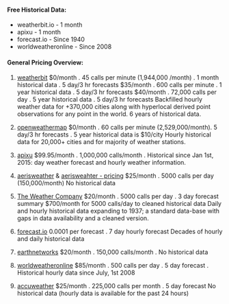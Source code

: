 #### Free Historical Data:

* weatherbit.io - 1 month
* apixu - 1 month
* forecast.io - Since 1940
* worldweatheronline - Since 2008

#### General Pricing Overview:

1. [weatherbit](https://www.weatherbit.io/pricing)
$0/month . 45 calls per minute (1,944,000 /month) . 1 month historical data . 5 day/3 hr forecasts
$35/month . 600 calls per minute . 1 year historical data . 5 day/3 hr forecasts
$40/month . 72,000 calls per day . 5 year historical data . 5 day/3 hr forecasts
Backfilled hourly weather data for +370,000 cities along with hyperlocal derived point observations for any point in the world. 6 years of historical data.

2. [openweathermap](https://openweathermap.org/price)
$0/month . 60 calls per minute (2,529,000/month). 5 day/3 hr forecasts . 5 year historical data is $10/city
Hourly historical data for 20,000+ cities and for majority of weather stations.

3. [apixu](https://www.apixu.com/pricing.aspx)
$99.95/month . 1,000,000 calls/month . 
Historical since Jan 1st, 2015: day weather forecast and hourly weather information.

4. [aerisweather](https://www.aerisweather.com/signup) & [aerisweahter - pricing](https://www.aerisweather.com/signup/pricing/)
$25/month . 5000 calls per day (150,000/month)
No historical data

5. [The Weather Company](https://www.wunderground.com/weather/api/d/pricing.html)
$20/month . 5000 calls per day . 3 day forecast summary
$700/month for 5000 calls/day to cleaned historical data
Daily and hourly historical data expanding to 1937; a standard data-base with gaps in data availability and a cleaned version.

6. [forecast.io](https://darksky.net/dev/)
0.0001 per forecast . 7 day hourly forecast
Decades of hourly and daily historical data 

7. [earthnetworks](https://www.earthnetworks.com/product/data-analytical-model-delivery/sferic-api/)
$20/month . 150,000 calls/month . No historical data

8. [worldweatheronline](https://developer.worldweatheronline.com/api/pricing.aspx)
$85/month . 500 calls per day . 5 day forecast . 
Historical hourly data since July, 1st 2008

9. [accuweather](https://developer.accuweather.com/)
$25/month . 225,000 calls per month . 5 day forecast
No historical data (hourly data is available for the past 24 hours)
